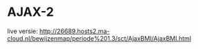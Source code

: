 # AJAX-2
live versie: http://26689.hosts2.ma-cloud.nl/bewijzenmap/periode%201.3/sct/AjaxBMI/AjaxBMI.html
